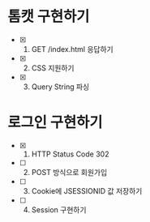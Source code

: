 # 톰캣 구현하기

- [x] 1. GET /index.html 응답하기
- [x] 2. CSS 지원하기
- [x] 3. Query String 파싱

# 로그인 구현하기

- [x] 1. HTTP Status Code 302
- [ ] 2. POST 방식으로 회원가입
- [ ] 3. Cookie에 JSESSIONID 값 저장하기
- [ ] 4. Session 구현하기